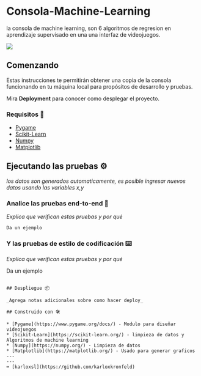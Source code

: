 # Consola-Machine-Learning

la consola de machine learning, son 6 algoritmos de regresion en aprendizaje supervisado en una una interfaz de videojuegos.

![](https://media.giphy.com/media/dWNXUH0y1X0Behnx6H/giphy.gif)


## Comenzando 

Estas instrucciones te permitirán obtener una copia de la consola funcionando en tu máquina local para propósitos de desarrollo y pruebas.

Mira **Deployment** para conocer como desplegar el proyecto.

### Requisitos 🔧

* [Pygame](https://www.pygame.org/wiki/GettingStarted)
* [Scikit-Learn](https://scikit-learn.org/) 
* [Numpy](https://numpy.org/) 
* [Matplotlib](https://matplotlib.org/)


## Ejecutando las pruebas ⚙️

_los datos son generados automaticamente, es posible ingresar nuevos datos usando las variables x,y_

[](https://fotos.subefotos.com/6ddaf470f20050b217053662f6c33c5co.png)


### Analice las pruebas end-to-end 🔩

_Explica que verifican estas pruebas y por qué_

```
Da un ejemplo
```

### Y las pruebas de estilo de codificación ⌨️

_Explica que verifican estas pruebas y por qué_


Da un ejemplo
```

## Despliegue 📦

_Agrega notas adicionales sobre como hacer deploy_

## Construido con 🛠️

* [Pygame](https://www.pygame.org/docs/) - Modulo para diseñar videojuegos
* [Scikit-Learn](https://scikit-learn.org/) - limpieza de datos y Algoritmos de machine learning 
* [Numpy](https://numpy.org/) - Limpieza de datos
* [Matplotlib](https://matplotlib.org/) - Usado para generar graficos
---
---
⌨️ [karloxsl](https://github.com/karloxkronfeld) 
